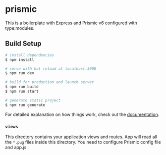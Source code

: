 # prismic
This is a boilerplate with Express and Prismic v6 configured with type:modules.

## Build Setup

```bash
# install dependencies
$ npm install

# serve with hot reload at localhost:3000
$ npm run dev

# build for production and launch server
$ npm run build
$ npm run start

# generate static project
$ npm run generate
```

For detailed explanation on how things work, check out the [documentation](https://prismic.io/docs/technologies/express-overview).


### `views`

This directory contains your application views and routes. App will read all the `*.pug` files inside this directory. You need to configure Prismic config file and app.js.

